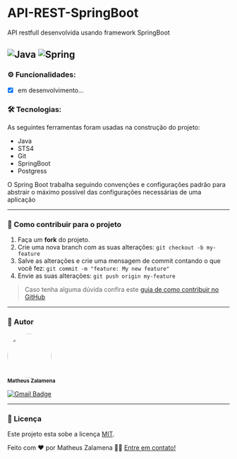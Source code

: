 # API-REST-SpringBoot
API restfull desenvolvida usando framework SpringBoot

![Java](https://img.shields.io/badge/Java-ED8B00?style=for-the-badge&logo=java&logoColor=white)
![Spring](https://img.shields.io/badge/Spring-6DB33F?style=for-the-badge&logo=spring&logoColor=white)
---


### ⚙️ Funcionalidades:
- [x] em desenvolvimento...

### 🛠 Tecnologias:
As seguintes ferramentas foram usadas na construção do projeto:
  - Java
  - STS4 
  - Git
  - SpringBoot
  - Postgress



O Spring Boot trabalha seguindo convenções e configurações padrão para abstrair o máximo possível das configurações necessárias de uma aplicação 



---

### 💪 Como contribuir para o projeto

1. Faça um **fork** do projeto.
2. Crie uma nova branch com as suas alterações: `git checkout -b my-feature`
3. Salve as alterações e crie uma mensagem de commit contando o que você fez: `git commit -m "feature: My new feature"`
4. Envie as suas alterações: `git push origin my-feature`
> Caso tenha alguma dúvida confira este [guia de como contribuir no GitHub](./CONTRIBUTING.md)

---

### 🦸 Autor

 <img style="border-radius: 50%;" src="https://avatars.githubusercontent.com/u/48697859?v=4" width="100px;" alt=""/>
 <br />
 <sub><b>Matheus Zalamena</b></sub></a>
 <br />
 

[![Gmail Badge](https://img.shields.io/badge/-matheus.zzalamena@gmail.com-c14438?style=flat-square&logo=Gmail&logoColor=white&link=mailto:matheus.zzalamena@gmail.com)](mailto:matheus.zzalamena@gmail.com)

---




### 📝 Licença

Este projeto esta sobe a licença [MIT](./LICENSE).

Feito com ❤️ por Matheus Zalamena 👋🏽 [Entre em contato!](https://www.linkedin.com/in/matheus-zalamena/)
